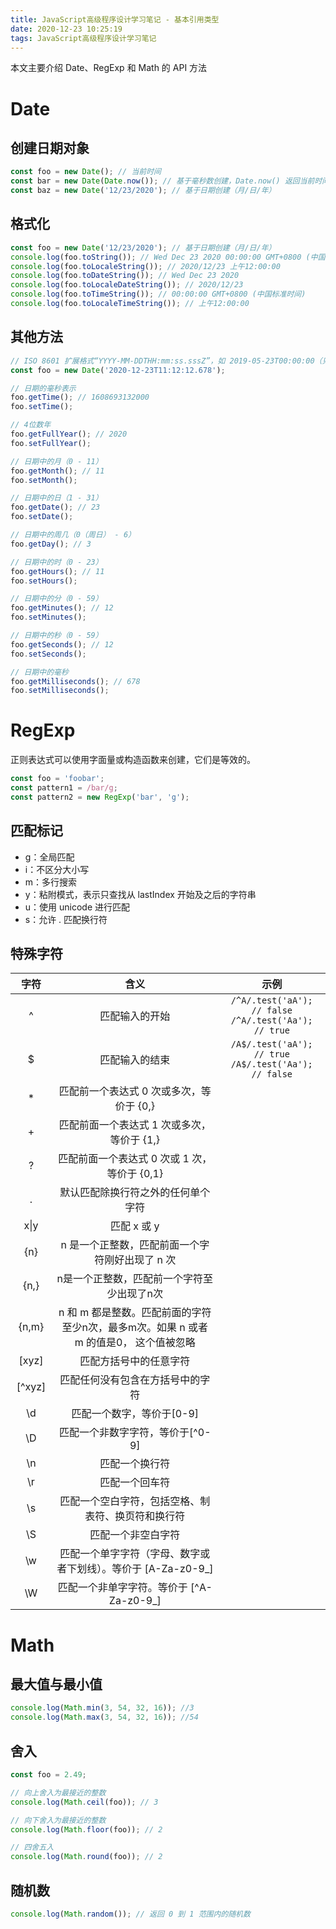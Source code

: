 ```yaml
---
title: JavaScript高级程序设计学习笔记 - 基本引用类型
date: 2020-12-23 10:25:19
tags: JavaScript高级程序设计学习笔记
---
```

本文主要介绍 Date、RegExp 和 Math 的 API 方法

# Date
## 创建日期对象
```javascript
const foo = new Date(); // 当前时间
const bar = new Date(Date.now()); // 基于毫秒数创建，Date.now() 返回当前时间的毫秒数
const baz = new Date('12/23/2020'); // 基于日期创建（月/日/年）
```

## 格式化
```javascript
const foo = new Date('12/23/2020'); // 基于日期创建（月/日/年）
console.log(foo.toString()); // Wed Dec 23 2020 00:00:00 GMT+0800 (中国标准时间)
console.log(foo.toLocaleString()); // 2020/12/23 上午12:00:00
console.log(foo.toDateString()); // Wed Dec 23 2020
console.log(foo.toLocaleDateString()); // 2020/12/23
console.log(foo.toTimeString()); // 00:00:00 GMT+0800 (中国标准时间)
console.log(foo.toLocaleTimeString()); // 上午12:00:00
```

## 其他方法
```javascript
// ISO 8601 扩展格式“YYYY-MM-DDTHH:mm:ss.sssZ”，如 2019-05-23T00:00:00（只适用于兼容 ES5 的实现）
const foo = new Date('2020-12-23T11:12:12.678');

// 日期的毫秒表示
foo.getTime(); // 1608693132000
foo.setTime();

// 4位数年
foo.getFullYear(); // 2020
foo.setFullYear();

// 日期中的月（0 - 11）
foo.getMonth(); // 11
foo.setMonth();

// 日期中的日（1 - 31）
foo.getDate(); // 23
foo.setDate();

// 日期中的周几（0（周日） - 6）
foo.getDay(); // 3

// 日期中的时（0 - 23）
foo.getHours(); // 11
foo.setHours();

// 日期中的分（0 - 59）
foo.getMinutes(); // 12
foo.setMinutes();

// 日期中的秒（0 - 59）
foo.getSeconds(); // 12
foo.setSeconds();

// 日期中的毫秒
foo.getMilliseconds(); // 678
foo.setMilliseconds();
```

# RegExp
正则表达式可以使用字面量或构造函数来创建，它们是等效的。
```javascript
const foo = 'foobar';
const pattern1 = /bar/g;
const pattern2 = new RegExp('bar', 'g');
```

## 匹配标记
* g：全局匹配
* i：不区分大小写
* m：多行搜索
* y：粘附模式，表示只查找从 lastIndex 开始及之后的字符串
* u：使用 unicode 进行匹配
* s：允许 . 匹配换行符

## 特殊字符
字符 | 含义 | 示例
:-: | :-: | :-:
^ | 匹配输入的开始 | `/^A/.test('aA'); // false` <br /> `/^A/.test('Aa'); // true`
$ | 匹配输入的结束 | `/A$/.test('aA'); // true` <br /> `/A$/.test('Aa'); // false`
\* | 匹配前一个表达式 0 次或多次，等价于 {0,} |
\+ | 匹配前面一个表达式 1 次或多次，等价于 {1,} |
? | 匹配前面一个表达式 0 次或 1 次，等价于 {0,1} |
. | 默认匹配除换行符之外的任何单个字符 |
x\|y | 匹配 x 或 y |
{n} | n 是一个正整数，匹配前面一个字符刚好出现了 n 次 |
{n,} | n是一个正整数，匹配前一个字符至少出现了n次 |
{n,m} | n 和 m 都是整数。匹配前面的字符至少n次，最多m次。如果 n 或者 m 的值是0， 这个值被忽略 |
[xyz] | 匹配方括号中的任意字符 |
[^xyz] | 匹配任何没有包含在方括号中的字符 |
\d | 匹配一个数字，等价于[0-9] |
\D | 匹配一个非数字字符，等价于[^0-9] |
\n | 匹配一个换行符 |
\r | 匹配一个回车符 |
\s | 匹配一个空白字符，包括空格、制表符、换页符和换行符 |
\S | 匹配一个非空白字符 |
\w | 匹配一个单字字符（字母、数字或者下划线）。等价于 [A-Za-z0-9_] |
\W | 匹配一个非单字字符。等价于 [^A-Za-z0-9_] |

# Math
## 最大值与最小值
```javascript
console.log(Math.min(3, 54, 32, 16)); //3
console.log(Math.max(3, 54, 32, 16)); //54
```

## 舍入
```javascript
const foo = 2.49;

// 向上舍入为最接近的整数
console.log(Math.ceil(foo)); // 3

// 向下舍入为最接近的整数
console.log(Math.floor(foo)); // 2

// 四舍五入
console.log(Math.round(foo)); // 2
```

## 随机数
```javascript
console.log(Math.random()); // 返回 0 到 1 范围内的随机数
```

<style>
table th:first-child {
  width: 50px;
}
</style>